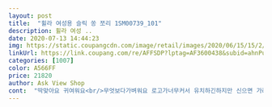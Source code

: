 ```yaml
---
layout: post 
title:  "휠라 여성용 슬릭 쏭 쪼리 1SM00739_101" 
description: 휠라 여성 ..
date: 2020-07-13 14:44:23 
img: https://static.coupangcdn.com/image/retail/images/2020/06/15/15/2/cdff1828-cd87-423e-a3fc-ff046cda474b.jpg 
linkUrl: https://link.coupang.com/re/AFFSDP?lptag=AF3600438&subid=ahnPublicAsk&pageKey=1736364005&itemId=2955551173&vendorItemId=70895555129&traceid=V0-113-445e66f445f3570f 
categories: [1007] 
color: A566FF 
price: 21820 
author: Ask View Shop 
cont:  "딱맞아요 귀여워요<br/>무엇보다가벼워요 로고가너무커서 유치하긴하지만 신으면 가려져서 .<br/>.<br/>ㅎ<br/>발볼도 있고 발등도 높은편인데 편하게 딱 맞아요 귀여움<br/>슬리퍼는 10단위라서 225인저는 슬리퍼는 220신습니다<br/>제발 사이즈가 245인데 260을 신으니 딱 좋아요.<br/> 디자인 깔끔하고 좋네요<br/>평소 220<br/> -225사이즈 신어서 230샀는데 딱 맞아요<br/>" 
---
```

